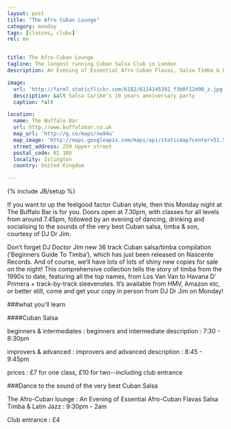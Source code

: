 ```yaml
---
layout: post
title: "The Afro Cuban Lounge"
category: monday 
tags: [classes, clubs]
rel: me


title: The Afro-Cuban Lounge
tagline: The longest running Cuban Salsa Club in London
description: An Evening of Essential Afro-Cuban Flavas, Salsa Timba & Latin Jazz

image: 
  url: 'http://farm7.staticflickr.com/6182/6114145392_f3b0f12d90_z.jpg'
  description: &alt Salsa Caribe's 10 years anniversary party
  caption: *alt

location:
  name: The Buffalo Bar
  url: http://www.buffalobar.co.uk
  map_url: 'http://g.co/maps/nw94u'
  map_image: 'http://maps.googleapis.com/maps/api/staticmap?center=51.54580,-0.103616&amp;zoom=15&amp;size=198x198&amp;markers=color:red%7Clabel:a%7C51.54580,-0.103616&amp;sensor=false'
  street_address: 259 Upper street
  postal_code: N1 1RU
  locality: Islington
  country: United Kingdom

---
```

{% include JB/setup %}

If you want to up the feelgood factor Cuban style, then this Monday night at The Buffalo Bar is for you. Doors open at 7.30pm, with classes for all levels from around 7.45pm, followed by an evening of dancing, drinking and socialising to the sounds of the very best Cuban salsa, timba &amp; son, courtesy of DJ Dr Jim.

Don&#8217;t forget DJ Doctor JIm new 36 track Cuban salsa/timba compilation (&#8216;Beginners Guide To Timba&#8217;), which has just been released on Nascente Records. And of course, we&#8217;ll have lots of lots of shiny new copies for sale on the night! This comprehensive collection tells the story of timba from the 1990s to date, featuring all the top names, from Los Van Van to Havana D&#8217; Primera + track-by-track sleevenotes. It&#8217;s available from HMV, Amazon etc, or better still, come and get your copy in person from DJ Dr Jim on Monday! 

<aside><div markdown="1" class="aside details">

###what you'll learn

<section><div class="section" markdown="1">

####Cuban Salsa

beginners & intermediates
: beginners and intermediate description
: 7:30 - 8:30pm

improvers & advanced
: improvers and advanced description
: 8:45 - 9:45pm

prices
: £7 for one class, £10 for two--including club entrance

</div></section>


###Dance to the sound of the very best Cuban Salsa

<section><div class="section" markdown="1">

The Afro-Cuban lounge
: An Evening of Essential Afro-Cuban Flavas Salsa Timba & Latin Jazz
: 9:30pm - 2am

Club entrance
: £4

</div></section>


